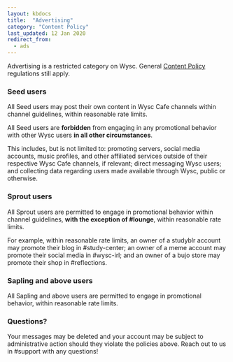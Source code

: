 ```yaml
---
layout: kbdocs
title:  "Advertising"
category: "Content Policy"
last_updated: 12 Jan 2020
redirect_from:
  - ads
---
```


Advertising is a restricted category on Wysc. General [Content Policy](1) regulations still apply.

### Seed users

All Seed users may post their own content in Wysc Cafe channels within channel guidelines, within reasonable rate limits.

All Seed users are **forbidden** from engaging in any promotional behavior with other Wysc users **in all other circumstances**.

This includes, but is not limited to: promoting servers, social media accounts, music profiles, and other affiliated services outside of their respective Wysc Cafe channels, if relevant; direct messaging Wysc users; and collecting data regarding users made available through Wysc, public or otherwise.

### Sprout users

All Sprout users are permitted to engage in promotional behavior within channel guidelines, **with the exception of #lounge**, within reasonable rate limits.

For example, within reasonable rate limits, an owner of a studyblr account may promote their blog in #study-center; an owner of a meme account may promote their social media in #wysc-irl; and an owner of a bujo store may promote their shop in #reflections.

### Sapling and above users

All Sapling and above users are permitted to engage in promotional behavior, within reasonable rate limits.

### Questions?

Your messages may be deleted and your account may be subject to administrative action should they violate the policies above. Reach out to us in #support with any questions!